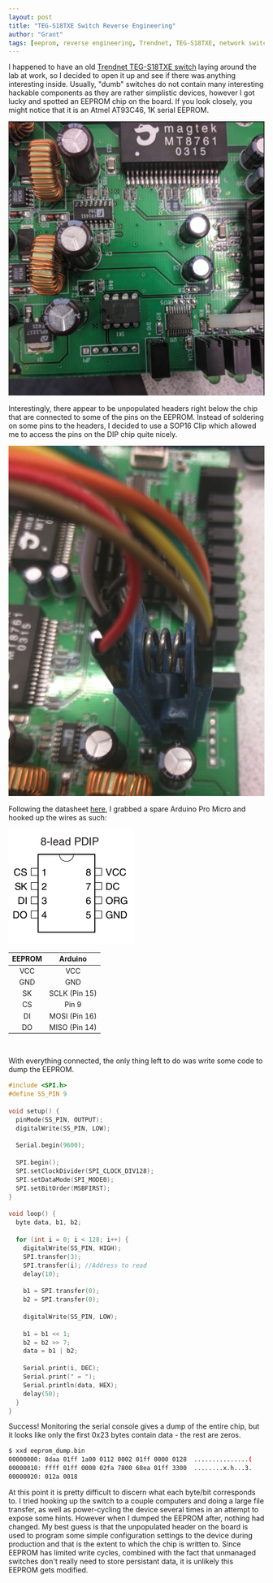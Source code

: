 ```yaml
---
layout: post
title: "TEG-S18TXE Switch Reverse Engineering"
author: "Grant"
tags: [eeprom, reverse engineering, Trendnet, TEG-S18TXE, network switch, Arduino]
---
```


I happened to have an old [Trendnet TEG-S18TXE switch](https://www.trendnet.com/products/proddetail?prod=185_TEG-S18TXE)
  laying around the lab at work, so I decided to open it up and see if there was
  anything interesting inside. Usually, "dumb" switches do not contain many interesting hackable components
  as they are rather simplistic devices, however I got lucky and spotted an EEPROM chip on the board. If you look closely,
  you might notice that it is an Atmel AT93C46, 1K serial EEPROM.

![Placeholder image](/assets/board1.png "Placeholder image")

Interestingly, there appear to be unpopulated headers right below the chip that are connected to some of the pins on the EEPROM.
  Instead of soldering on some pins to the headers, I decided to use a SOP16 Clip which allowed me to access the pins on the DIP chip quite nicely.

![Placeholder image](/assets/board2.png "Placeholder image")

Following the datasheet [here](http://www.atmel.com/Images/doc5140.pdf), I grabbed a spare Arduino Pro Micro and hooked up the wires as such:

![Placeholder image](/assets/chip1.png "Placeholder image")


| EEPROM | Arduino       |
|:------:|:-------------:|
| VCC    | VCC           |
| GND    | GND           |
| SK     | SCLK (Pin 15) |
| CS     | Pin 9         |
| DI     | MOSI (Pin 16) |
| DO     | MISO (Pin 14) |

<br>

With everything connected, the only thing left to do was write some code to dump the EEPROM.

```c
#include <SPI.h>
#define SS_PIN 9

void setup() {
  pinMode(SS_PIN, OUTPUT);
  digitalWrite(SS_PIN, LOW);

  Serial.begin(9600);

  SPI.begin();
  SPI.setClockDivider(SPI_CLOCK_DIV128);
  SPI.setDataMode(SPI_MODE0);
  SPI.setBitOrder(MSBFIRST);
}

void loop() {
  byte data, b1, b2;

  for (int i = 0; i < 128; i++) {
    digitalWrite(SS_PIN, HIGH);
    SPI.transfer(3);
    SPI.transfer(i); //Address to read
    delay(10);

    b1 = SPI.transfer(0);
    b2 = SPI.transfer(0);

    digitalWrite(SS_PIN, LOW);

    b1 = b1 << 1;
    b2 = b2 >> 7;
    data = b1 | b2;

    Serial.print(i, DEC);
    Serial.print(" = ");
    Serial.println(data, HEX);
    delay(50);
  }
}
```

  Success! Monitoring the serial console gives a dump of the entire chip, but it looks like only the first 0x23 bytes contain data - the rest are zeros.

```bash
$ xxd eeprom_dump.bin
00000000: 8daa 01ff 1a00 0112 0002 01ff 0000 0128  ...............(
00000010: ffff 01ff 0000 02fa 7800 68ea 01ff 3300  ........x.h...3.
00000020: 012a 0018   
```

  At this point it is pretty difficult to discern what each byte/bit corresponds to. I tried hooking up the switch to a couple computers and doing a large
  file transfer, as well as power-cycling the device several times in an attempt to expose some hints. However when I dumped the EEPROM after, nothing had changed.
  My best guess is that the unpopulated header on the board is used to program some simple configuration settings to the device during production and that is the extent
  to which the chip is written to. Since EEPROM has limited write cycles, combined with the fact that unmanaged switches don't really need to store persistant data, it
  is unlikely this EEPROM gets modified.